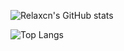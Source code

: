 ![Relaxcn's GitHub stats](https://github-readme-stats.vercel.app/api?username=relaxcn&show_icons=true&theme=transparent)

![Top Langs](https://github-readme-stats.vercel.app/api/top-langs/?username=relaxcn&layout=compact)
